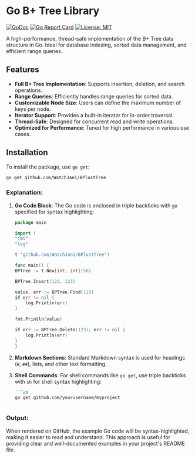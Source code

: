# Go B+ Tree Library

[![GoDoc](https://godoc.org/github.com/WatchJani/BPlustTree?status.svg)](https://pkg.go.dev/github.com/yourusername/bplustree)
[![Go Report Card](https://goreportcard.com/badge/github.com/WatchJani/BPlustTree)](https://goreportcard.com/report/github.com/yourusername/bplustree)
[![License: MIT](https://img.shields.io/badge/License-MIT-blue.svg)](https://opensource.org/licenses/MIT)

A high-performance, thread-safe implementation of the B+ Tree data structure in Go. Ideal for database indexing, sorted data management, and efficient range queries.

## Features

- **Full B+ Tree Implementation**: Supports insertion, deletion, and search operations.
- **Range Queries**: Efficiently handles range queries for sorted data.
- **Customizable Node Size**: Users can define the maximum number of keys per node.
- **Iterator Support**: Provides a built-in iterator for in-order traversal.
- **Thread-Safe**: Designed for concurrent read and write operations.
- **Optimized for Performance**: Tuned for high performance in various use cases.

## Installation

To install the package, use `go get`:

```sh
go get github.com/WatchJani/BPlustTree
```
### Explanation:

1. **Go Code Block**: The Go code is enclosed in triple backticks with `go` specified for syntax highlighting:

    ```go
    package main

    import (
	"fmt"
	"log"

	t "github.com/WatchJani/BPlustTree")

    func main() {
	BPTree := t.New[int, int](50)

	BPTree.Insert(123, 123)

	value, err := BPTree.Find(123)
	if err != nil {
		log.Println(err)
	}

	fmt.Println(value)

	if err := BPTree.Delete(123); err != nil {
		log.Println(err)
	}
    }
    ```

2. **Markdown Sections**: Standard Markdown syntax is used for headings (`#`, `##`), lists, and other text formatting.

3. **Shell Commands**: For shell commands like `go get`, use triple backticks with `sh` for shell syntax highlighting:
    ```markdown
    ```sh
    go get github.com/yourusername/myproject
    ```
    ```

### Output:
When rendered on GitHub, the example Go code will be syntax-highlighted, making it easier to read and understand. This approach is useful for providing clear and well-documented examples in your project's README file.
